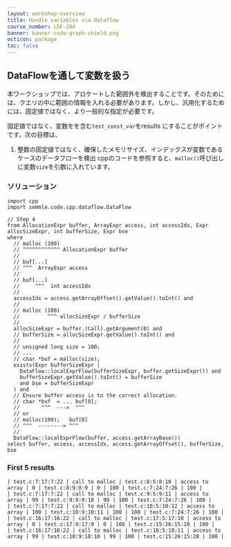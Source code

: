 ```yaml
---
layout: workshop-overview
title: Handle variables via Dataflow
course_number: LDF-204
banner: banner-code-graph-shield.png
octicon: package
toc: false
---
```


## DataFlowを通して変数を扱う

本ワークショップでは、アロケートした範囲外を検出することです。そのためには、クエリの中に範囲の情報を入れる必要があります。しかし、汎用化するためには、固定値ではなく、より一般的な指定が必要です。

固定値ではなく、変数をを含む`test_const_var`をresults にすることがポイントです。次の目標は、

1. 整数の固定値ではなく、確保したメモリサイズ、インデックスが変数であるケースのデータフローを検出 
cppのコードを参照すると、`malloc()`呼び出しに変数`size`を引数に入れています。

### ソリューション

```ql file=./src/session/example4.ql
import cpp
import semmle.code.cpp.dataflow.DataFlow

// Step 4
from AllocationExpr buffer, ArrayExpr access, int accessIdx, Expr allocSizeExpr, int bufferSize, Expr bse
where
  // malloc (100)
  // ^^^^^^^^^^^^ AllocationExpr buffer
  //
  // buf[...]
  // ^^^  ArrayExpr access
  //
  // buf[...]
  //     ^^^  int accessIdx
  //
  accessIdx = access.getArrayOffset().getValue().toInt() and
  //
  // malloc (100)
  //         ^^^ allocSizeExpr / bufferSize
  //
  allocSizeExpr = buffer.(Call).getArgument(0) and
  // bufferSize = allocSizeExpr.getValue().toInt() and
  //
  // unsigned long size = 100;
  // ...
  // char *buf = malloc(size);
  exists(Expr bufferSizeExpr |
    DataFlow::localExprFlow(bufferSizeExpr, buffer.getSizeExpr()) and
    bufferSizeExpr.getValue().toInt() = bufferSize
    and bse = bufferSizeExpr
  ) and
  // Ensure buffer access is to the correct allocation.
  // char *buf  = ... buf[0];
  //       ^^^  --->  ^^^
  // or
  // malloc(100);   buf[0]
  // ^^^  --------> ^^^
  //
  DataFlow::localExprFlow(buffer, access.getArrayBase())
select buffer, access, accessIdx, access.getArrayOffset(), bufferSize, bse

```

### First 5 results

```ql file=./tests/session/Example4/example4.expected#L1-L5
| test.c:7:17:7:22 | call to malloc | test.c:8:5:8:10 | access to array | 0 | test.c:8:9:8:9 | 0 | 100 | test.c:7:24:7:26 | 100 |
| test.c:7:17:7:22 | call to malloc | test.c:9:5:9:11 | access to array | 99 | test.c:9:9:9:10 | 99 | 100 | test.c:7:24:7:26 | 100 |
| test.c:7:17:7:22 | call to malloc | test.c:10:5:10:12 | access to array | 100 | test.c:10:9:10:11 | 100 | 100 | test.c:7:24:7:26 | 100 |
| test.c:16:17:16:22 | call to malloc | test.c:17:5:17:10 | access to array | 0 | test.c:17:9:17:9 | 0 | 100 | test.c:15:26:15:28 | 100 |
| test.c:16:17:16:22 | call to malloc | test.c:18:5:18:11 | access to array | 99 | test.c:18:9:18:10 | 99 | 100 | test.c:15:26:15:28 | 100 |

```
